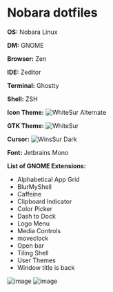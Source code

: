 # Nobara dotfiles

**OS:** Nobara Linux

**DM:** GNOME

**Browser:** Zen

**IDE:** Zeditor

**Terminal:** Ghostty

**Shell:** ZSH

**Icon Theme:** ![WhiteSur Alternate](https://github.com/vinceliuice/WhiteSur-icon-theme)

**GTK Theme:** ![WhiteSur](https://github.com/vinceliuice/WhiteSur-gtk-theme)

**Cursor:** ![WinsSur Dark](https://github.com/yeyushengfan258/WinSur-dark-cursors)

**Font:** Jetbrains Mono

**List of GNOME Extensions:**
- Alphabetical App Grid
- BlurMyShell
- Caffeine
- Clipboard Indicator
- Color Picker
- Dash to Dock
- Logo Menu
- Media Controls
- moveclock
- Open bar
- Tiling Shell
- User Themes
- Window title is back

![image](https://github.com/user-attachments/assets/fd7c8aa7-f969-4a4f-a439-af9fa6c2e05b)
![image](https://github.com/user-attachments/assets/1dfb1682-1dde-4e32-88ff-2e1030571537)

